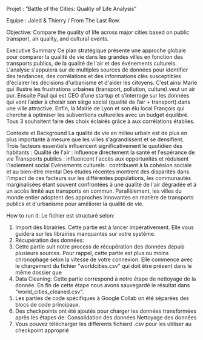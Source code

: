 Projet : “Battle of the Cities: Quality of Life Analysis”


Equipe : Jaled & Thierry / From The Last Row.


Objective: Compare the quality of life across major cities based on public transport, air quality, and cultural events.


Executive Summary
Ce plan stratégique présente une approche globale pour comparer la qualité de vie dans les grandes villes en fonction des transports publics, de la qualité de l'air et des événements culturels.
L'analyse s'appuiera sur de multiples sources de données pour identifier des tendances, des corrélations et des informations clés susceptibles d'éclairer les décisions d'urbanisme et d'aider les citoyens. 
C’est ainsi Marie qui illustre les frustrations urbaines (transport, pollution, culture).veut un air pur.
Ensuite Paul qui est CEO d’une startup et s’interroge sur les données qui vont l’aider à choisir son siège social (qualité de l’air + transport).dans une ville attractive.
Enfin, la Mairie de Lyon et son élu local François qui cherche  à optimiser les subventions culturelles avec un budget équilibré. Tous 3 souhaitent faire des choix éclairés grâce à aux corrélations établies.

Contexte et Background
La qualité de vie en milieu urbain est de plus en plus importante à mesure que les villes s'agrandissent et se densifient. Trois facteurs essentiels influencent significativement le quotidien des habitants :
 Qualité de l'air : influence directement la santé et l'espérance de vie
Transports publics : influencent l'accès aux opportunités et réduisent l'isolement social
Evénements culturels : contribuent à la cohésion sociale et au bien-être mental
Des études récentes montrent des disparités dans l'impact de ces facteurs sur les différentes populations, les communautés marginalisées étant souvent confrontées à une qualité de l'air dégradée et à un accès limité aux transports en commun. Parallèlement, les villes du monde entier adoptent des approches innovantes en matière de transports publics et d'urbanisme pour améliorer la qualité de vie.



How to run it: 
Le fichier est structuré selon:
1. Import des librairies. Cette partie est à lancer impérativement. Elle vous guidera sur les librairies manquantes sur votre système.
2. Récupération des données:
4. Cette partie suit notre process de récupération des données depuis plusieurs sources. Pour rappel, cette partie est plus ou moins chronophage selon la vitesse de votre connexion.
Elle commence avec le chargement du fichier "worldcities.csv" qui doit être présent dans le même dossier que 
5. Data Cleaning: Cette partie correspond à notre étape de nettoyage de la donnée. En fin de cette étape nous avons sauvegardé le résultat dans "world_cities_cleaned.csv".
6. Les parties de code spécifiques à Google Collab on été séparées des blocs de code principaux.
7. Des checkpoints ont été ajoutés pour charger les données transformées après les étapes de:
   Consolidation des données
   Nettoyage des données
8. Vous pouvez télécharger les différents fichierd .csv pour les utiliser au checkpoint approprié

